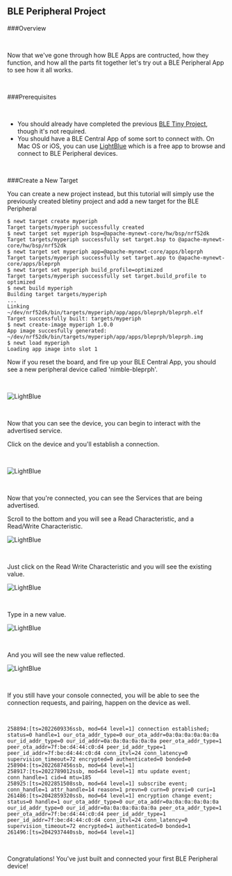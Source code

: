 ## BLE Peripheral Project

###Overview

<br>

Now that we've gone through how BLE Apps are contructed, how they function, and how all the parts fit together
let's try out a BLE Peripheral App to see how it all works.

<br>

###Prerequisites

<br>

* You should already have completed the previous [BLE Tiny Project](../bletiny_project.md), though it's not required.
* You should have a BLE Central App of some sort to connect with. On Mac OS or iOS, you can use [LightBlue](https://itunes.apple.com/us/app/lightblue-explorer-bluetooth/id557428110?mt=8)
which is a free app to browse and connect to BLE Peripheral devices. 

<br>

###Create a New Target

You can create a new project instead, but this tutorial will simply use the previously created bletiny project and add a new target for the BLE Peripheral

```no-highlight
$ newt target create myperiph
Target targets/myperiph successfully created
$ newt target set myperiph bsp=@apache-mynewt-core/hw/bsp/nrf52dk
Target targets/myperiph successfully set target.bsp to @apache-mynewt-core/hw/bsp/nrf52dk
$ newt target set myperiph app=@apache-mynewt-core/apps/bleprph
Target targets/myperiph successfully set target.app to @apache-mynewt-core/apps/bleprph
$ newt target set myperiph build_profile=optimized
Target targets/myperiph successfully set target.build_profile to optimized
$ newt build myperiph
Building target targets/myperiph
...
Linking ~/dev/nrf52dk/bin/targets/myperiph/app/apps/bleprph/bleprph.elf
Target successfully built: targets/myperiph
$ newt create-image myperiph 1.0.0
App image succesfully generated: ~/dev/nrf52dk/bin/targets/myperiph/app/apps/bleprph/bleprph.img
$ newt load myperiph
Loading app image into slot 1
```

Now if you reset the board, and fire up your BLE Central App, you should see a new peripheral device called 'nimble-bleprph'.

<br>

![LightBlue](../pics/LightBlue-1.jpg "LightBlue iOS App with nimble-bleprph device")

<br>

Now that you can see the device, you can begin to interact with the advertised service. 

Click on the device and you'll establish a connection.

<br>

![LightBlue](../pics/LightBlue-2.jpg "LightBlue iOS App connected to the nimble-bleprph device")

<br>

Now that you're connected, you can see the Services that are being advertised.

Scroll to the bottom and you will see a Read Characteristic, and a Read/Write Characteristic.

![LightBlue](../pics/LightBlue-3.jpg "LightBlue iOS App connected to the nimble-bleprph device")

<br>

Just click on the Read Write Characteristic and you will see the existing value.

![LightBlue](../pics/LightBlue-4.jpg "LightBlue iOS App with nimble-bleprph device Characteristic")

<br>

Type in a new value.

![LightBlue](../pics/LightBlue-5.jpg "LightBlue iOS App Value Change")

<br>

And you will see the new value reflected.

![LightBlue](../pics/LightBlue-6.jpg "LightBlue iOS App with nimble-bleprph new value")

<br>

If you still have your console connected, you will be able to see the connection requests, and pairing,
happen on the device as well.

<br>

```hl_lines="1"
258894:[ts=2022609336ssb, mod=64 level=1] connection established; status=0 handle=1 our_ota_addr_type=0 our_ota_addr=0a:0a:0a:0a:0a:0a our_id_addr_type=0 our_id_addr=0a:0a:0a:0a:0a:0a peer_ota_addr_type=1 peer_ota_addr=7f:be:d4:44:c0:d4 peer_id_addr_type=1 peer_id_addr=7f:be:d4:44:c0:d4 conn_itvl=24 conn_latency=0 supervision_timeout=72 encrypted=0 authenticated=0 bonded=0
258904:[ts=2022687456ssb, mod=64 level=1]
258917:[ts=2022789012ssb, mod=64 level=1] mtu update event; conn_handle=1 cid=4 mtu=185
258925:[ts=2022851508ssb, mod=64 level=1] subscribe event; conn_handle=1 attr_handle=14 reason=1 prevn=0 curn=0 previ=0 curi=1
261486:[ts=2042859320ssb, mod=64 level=1] encryption change event; status=0 handle=1 our_ota_addr_type=0 our_ota_addr=0a:0a:0a:0a:0a:0a our_id_addr_type=0 our_id_addr=0a:0a:0a:0a:0a:0a peer_ota_addr_type=1 peer_ota_addr=7f:be:d4:44:c0:d4 peer_id_addr_type=1 peer_id_addr=7f:be:d4:44:c0:d4 conn_itvl=24 conn_latency=0 supervision_timeout=72 encrypted=1 authenticated=0 bonded=1
261496:[ts=2042937440ssb, mod=64 level=1]
```

<br>

Congratulations! You've just built and connected your first BLE Peripheral device!


